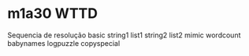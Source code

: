 # m1a30 WTTD

Sequencia de resolução
basic
    string1
    list1
    string2
    list2
    mimic
    wordcount
babynames
logpuzzle
copyspecial
